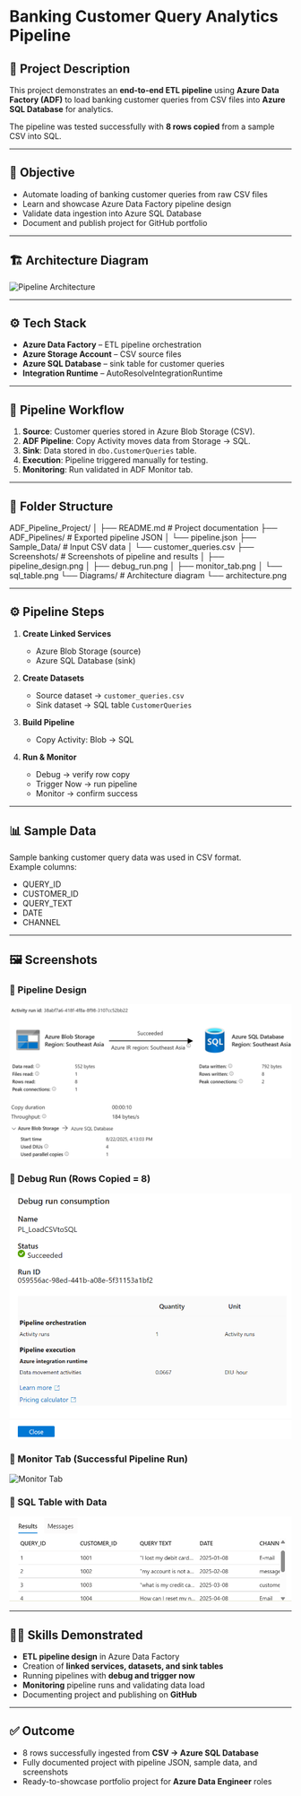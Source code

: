 # Banking Customer Query Analytics Pipeline

## 📌 Project Description
This project demonstrates an **end-to-end ETL pipeline** using **Azure Data Factory (ADF)** to load banking customer queries from CSV files into **Azure SQL Database** for analytics.

The pipeline was tested successfully with **8 rows copied** from a sample CSV into SQL.

---

## 🎯 Objective
- Automate loading of banking customer queries from raw CSV files  
- Learn and showcase Azure Data Factory pipeline design  
- Validate data ingestion into Azure SQL Database  
- Document and publish project for GitHub portfolio  

---

## 🏗️ Architecture Diagram
![Pipeline Architecture](Diagrams/pipeline_architecture.png)

---

## ⚙️ Tech Stack
- **Azure Data Factory** – ETL pipeline orchestration  
- **Azure Storage Account** – CSV source files  
- **Azure SQL Database** – sink table for customer queries  
- **Integration Runtime** – AutoResolveIntegrationRuntime  

---

## 🔄 Pipeline Workflow
1. **Source**: Customer queries stored in Azure Blob Storage (CSV).  
2. **ADF Pipeline**: Copy Activity moves data from Storage → SQL.  
3. **Sink**: Data stored in `dbo.CustomerQueries` table.  
4. **Execution**: Pipeline triggered manually for testing.  
5. **Monitoring**: Run validated in ADF Monitor tab.  

---

## 📂 Folder Structure
ADF_Pipeline_Project/
│
├── README.md # Project documentation
├── ADF_Pipelines/ # Exported pipeline JSON
│ └── pipeline.json
├── Sample_Data/ # Input CSV data
│ └── customer_queries.csv
├── Screenshots/ # Screenshots of pipeline and results
│ ├── pipeline_design.png
│ ├── debug_run.png
│ ├── monitor_tab.png
│ └── sql_table.png
└── Diagrams/ # Architecture diagram
└── architecture.png

---

## ⚙️ Pipeline Steps
1. **Create Linked Services**  
   - Azure Blob Storage (source)  
   - Azure SQL Database (sink)  

2. **Create Datasets**  
   - Source dataset → `customer_queries.csv`  
   - Sink dataset → SQL table `CustomerQueries`  

3. **Build Pipeline**  
   - Copy Activity: Blob → SQL  

4. **Run & Monitor**  
   - Debug → verify row copy  
   - Trigger Now → run pipeline  
   - Monitor → confirm success  

---

## 📊 Sample Data
Sample banking customer query data was used in CSV format.  
Example columns:  
- QUERY_ID  
- CUSTOMER_ID  
- QUERY_TEXT  
- DATE  
- CHANNEL  

---

## 🖼️ Screenshots

### 🔹 Pipeline Design
![Pipeline Design](Screenshots/pipeline_design.png)

### 🔹 Debug Run (Rows Copied = 8)
![Debug Run](Screenshots/debug_run.png)

### 🔹 Monitor Tab (Successful Pipeline Run)
![Monitor Tab](Screenshots/monitor_tab.png)

### 🔹 SQL Table with Data
![SQL Table](Screenshots/sql_table.png)

---

## 🧑‍💻 Skills Demonstrated
- **ETL pipeline design** in Azure Data Factory  
- Creation of **linked services, datasets, and sink tables**  
- Running pipelines with **debug and trigger now**  
- **Monitoring** pipeline runs and validating data load  
- Documenting project and publishing on **GitHub**  

---

## ✅ Outcome
- 8 rows successfully ingested from **CSV → Azure SQL Database**  
- Fully documented project with pipeline JSON, sample data, and screenshots  
- Ready-to-showcase portfolio project for **Azure Data Engineer** roles  
